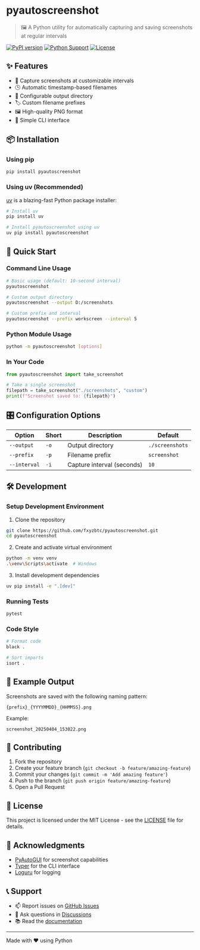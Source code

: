 # pyautoscreenshot

> 🖼️ A Python utility for automatically capturing and saving screenshots at regular intervals

[![PyPI version](https://badge.fury.io/py/pyautoscreenshot.svg)](https://badge.fury.io/py/pyautoscreenshot)
[![Python Support](https://img.shields.io/pypi/pyversions/pyautoscreenshot.svg)](https://pypi.org/project/pyautoscreenshot/)
[![License](https://img.shields.io/github/license/fxyzbtc/pyautoscreenshot.svg)](LICENSE)

## ✨ Features

- 📸 Capture screenshots at customizable intervals
- 🕒 Automatic timestamp-based filenames
- 📁 Configurable output directory
- 🏷️ Custom filename prefixes
- 🖼️ High-quality PNG format
- 🚀 Simple CLI interface

## 📦 Installation

### Using pip
```bash
pip install pyautoscreenshot
```

### Using uv (Recommended)
[uv](https://github.com/astral-sh/uv) is a blazing-fast Python package installer:

```bash
# Install uv
pip install uv

# Install pyautoscreenshot using uv
uv pip install pyautoscreenshot
```

## 🚀 Quick Start

### Command Line Usage
```bash
# Basic usage (default: 10-second interval)
pyautoscreenshot

# Custom output directory
pyautoscreenshot --output D:/screenshots

# Custom prefix and interval
pyautoscreenshot --prefix workscreen --interval 5
```

### Python Module Usage
```bash
python -m pyautoscreenshot [options]
```

### In Your Code
```python
from pyautoscreenshot import take_screenshot

# Take a single screenshot
filepath = take_screenshot("./screenshots", "custom")
print(f"Screenshot saved to: {filepath}")
```

## 🎛️ Configuration Options

| Option | Short | Description | Default |
|--------|-------|-------------|---------|
| `--output` | `-o` | Output directory | `./screenshots` |
| `--prefix` | `-p` | Filename prefix | `screenshot` |
| `--interval` | `-i` | Capture interval (seconds) | `10` |

## 🛠️ Development

### Setup Development Environment

1. Clone the repository
```bash
git clone https://github.com/fxyzbtc/pyautoscreenshot.git
cd pyautoscreenshot
```

2. Create and activate virtual environment
```bash
python -m venv venv
.\venv\Scripts\activate  # Windows
```

3. Install development dependencies
```bash
uv pip install -e ".[dev]"
```

### Running Tests
```bash
pytest
```

### Code Style
```bash
# Format code
black .

# Sort imports
isort .
```

## 📝 Example Output

Screenshots are saved with the following naming pattern:
```
{prefix}_{YYYYMMDD}_{HHMMSS}.png
```

Example:
```
screenshot_20250404_153022.png
```

## 🤝 Contributing

1. Fork the repository
2. Create your feature branch (`git checkout -b feature/amazing-feature`)
3. Commit your changes (`git commit -m 'Add amazing feature'`)
4. Push to the branch (`git push origin feature/amazing-feature`)
5. Open a Pull Request

## 📄 License

This project is licensed under the MIT License - see the [LICENSE](LICENSE) file for details.

## 🙏 Acknowledgments

- [PyAutoGUI](https://github.com/asweigart/pyautogui) for screenshot capabilities
- [Typer](https://github.com/tiangolo/typer) for the CLI interface
- [Loguru](https://github.com/Delgan/loguru) for logging

## 📞 Support

- 📫 Report issues on [GitHub Issues](https://github.com/fxyzbtc/pyautoscreenshot/issues)
- 💬 Ask questions in [Discussions](https://github.com/fxyzbtc/pyautoscreenshot/discussions)
- 📚 Read the [documentation](https://github.com/fxyzbtc/pyautoscreenshot/wiki)

---
Made with ❤️ using Python
